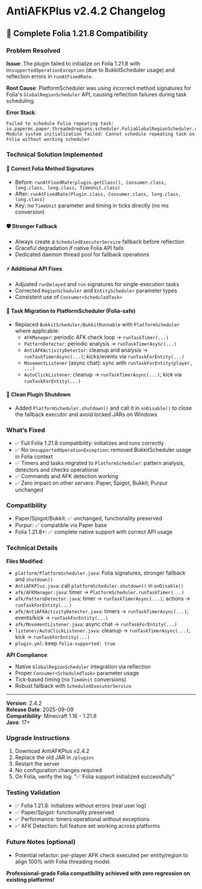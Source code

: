 # AntiAFKPlus v2.4.2 Changelog

## 🎯 Complete Folia 1.21.8 Compatibility

### Problem Resolved
**Issue**: The plugin failed to initialize on Folia 1.21.8 with `UnsupportedOperationException` (due to BukkitScheduler usage) and reflection errors in `runAtFixedRate`.

**Root Cause**: PlatformScheduler was using incorrect method signatures for Folia's `GlobalRegionScheduler` API, causing reflection failures during task scheduling.

**Error Stack**: 
```
Failed to schedule Folia repeating task: io.papermc.paper.threadedregions.scheduler.FoliaGlobalRegionScheduler.runAtFixedRate
Module system initialization failed: Cannot schedule repeating task on Folia without working scheduler
```

### Technical Solution Implemented

#### 🔧 Correct Folia Method Signatures
- Before: `runAtFixedRate(plugin.getClass(), Consumer.class, long.class, long.class, TimeUnit.class)`
- After: `runAtFixedRate(Plugin.class, Consumer.class, long.class, long.class)`
- Key: no `TimeUnit` parameter and timing in ticks directly (no ms conversion)

#### 🛡️ Stronger Fallback
- Always create a `ScheduledExecutorService` fallback before reflection
- Graceful degradation if native Folia API fails
- Dedicated daemon thread pool for fallback operations

#### ⚡ Additional API Fixes
- Adjusted `runDelayed` and `run` signatures for single-execution tasks
- Corrected `RegionScheduler` and `EntityScheduler` parameter types
- Consistent use of `Consumer<ScheduledTask>`

#### 🔁 Task Migration to PlatformScheduler (Folia-safe)
- Replaced `BukkitScheduler/BukkitRunnable` with `PlatformScheduler` where applicable:
  - `AFKManager`: periodic AFK check loop → `runTaskTimer(...)`
  - `PatternDetector`: periodic analysis → `runTaskTimerAsync(...)`
  - `AntiAFKActivityDetector`: cleanup and analysis → `runTaskTimerAsync(...)`; kicks/events via `runTaskForEntity(...)`
  - `MovementListener` (async chat): sync with `runTaskForEntity(player, ...)`
  - `AutoClickListener`: cleanup → `runTaskTimerAsync(...)`; kick via `runTaskForEntity(...)`

#### 🧹 Clean Plugin Shutdown
- Added `PlatformScheduler.shutdown()` and call it in `onDisable()` to close the fallback executor and avoid locked JARs on Windows

### What’s Fixed
- ✅ Full Folia 1.21.8 compatibility: initializes and runs correctly
- ✅ No `UnsupportedOperationException`: removed BukkitScheduler usage in Folia context
- ✅ Timers and tasks migrated to `PlatformScheduler`: pattern analysis, detectors and checks operational
- ✅ Commands and AFK detection working
- ✅ Zero impact on other servers: Paper, Spigot, Bukkit, Purpur unchanged

### Compatibility
- Paper/Spigot/Bukkit: ✅ unchanged, functionality preserved
- Purpur: ✅ compatible via Paper base
- Folia 1.21.8+: ✅ complete native support with correct API usage

### Technical Details
**Files Modified**:
- `platform/PlatformScheduler.java`: Folia signatures, stronger fallback and `shutdown()`
- `AntiAFKPlus.java`: call `platformScheduler.shutdown()` in `onDisable()`
- `afk/AFKManager.java`: timer → `PlatformScheduler.runTaskTimer(...)`
- `afk/PatternDetector.java`: timer → `runTaskTimerAsync(...)`; actions → `runTaskForEntity(...)`
- `afk/AntiAFKActivityDetector.java`: timers → `runTaskTimerAsync(...)`; events/kick → `runTaskForEntity(...)`
- `afk/MovementListener.java`: async chat → `runTaskForEntity(...)`
- `listener/AutoClickListener.java`: cleanup → `runTaskTimerAsync(...)`; kick → `runTaskForEntity(...)`
- `plugin.yml`: keep `folia-supported: true`

**API Compliance**:
- Native `GlobalRegionScheduler` integration via reflection
- Proper `Consumer<ScheduledTask>` parameter usage
- Tick-based timing (no `TimeUnit` conversions)
- Robust fallback with `ScheduledExecutorService`

---

**Version**: 2.4.2  
**Release Date**: 2025-09-09  
**Compatibility**: Minecraft 1.16 - 1.21.8  
**Java**: 17+

### Upgrade Instructions
1. Download AntiAFKPlus v2.4.2
2. Replace the old JAR in `/plugins`
3. Restart the server
4. No configuration changes required
5. On Folia, verify the log: “✅ Folia support initialized successfully”

### Testing Validation
- ✅ Folia 1.21.8: initializes without errors (real user log)
- ✅ Paper/Spigot: functionality preserved
- ✅ Performance: timers operational without exceptions
- ✅ AFK Detection: full feature set working across platforms

### Future Notes (optional)
- Potential refactor: per-player AFK check executed per entity/region to align 100% with Folia threading model.

**Professional-grade Folia compatibility achieved with zero regression on existing platforms!**
